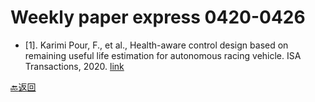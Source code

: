# Weekly paper express 0420-0426


- [1].	Karimi Pour, F., et al., Health-aware control design based on remaining useful life estimation for autonomous racing vehicle. ISA Transactions, 2020.
[link](https://doi.org/10.1016/j.isatra.2020.03.032)




[:back:返回](../../readme.md)
